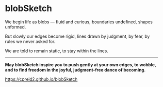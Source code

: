 # blobSketch

We begin life as blobs —
fluid and curious,
boundaries undefined, shapes unformed.

But slowly our edges become rigid, lines drawn by judgment, by fear, by rules
we never asked for.

We are told to remain static,
to stay within the lines.
***

**May blobSketch inspire you
to push gently at your own edges,
to wobble,
and to find freedom
in the joyful,
judgment-free dance
of becoming.**

https://cpreid2.github.io/blobSketch
